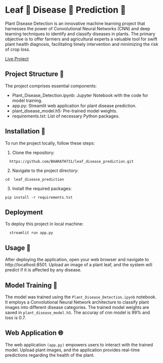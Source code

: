 
# Leaf 🌿 Disease 🐛 Prediction 🔎

Plant Disease Detection is an innovative machine learning project that harnesses the power of Convolutional Neural Networks (CNN) and deep learning techniques to identify and classify diseases in plants. The primary objective is to offer farmers and agricultural experts a valuable tool for swift plant health diagnosis, facilitating timely intervention and minimizing the risk of crop loss.

[Live Project](https://leaf-disease-prediction.streamlit.app/)


## Project Structure 📂

The project comprises essential components:

- Plant_Disease_Detection.ipynb: Jupyter Notebook with the code for model training.
- app.py: Streamlit web application for plant disease prediction.
- plant_disease_model.h5: Pre-trained model weights.
- requirements.txt: List of necessary Python packages.
## Installation 🚀

To run the project locally, follow these steps:

1. Clone the repository:
```
  https://github.com/BHARATH731/leaf_disease_prediction.git
```
2. Navigate to the project directory:
```
cd  leaf_disease_prediction
```
3. Install the required packages:
```
pip install -r requirements.txt
```
## Deployment

To deploy this project in local machine:

```
  streamlit run app.py
```


## Usage 🌿

After deploying the application, open your web browser and navigate to http://localhost:8501. Upload an image of a plant leaf, and the system will predict if it is affected by any disease.
## Model Training 🧠

The model was trained using the ```Plant_Disease_Detection.ipynb``` notebook. It employs a Convolutional Neural Network architecture to classify plant images into different disease categories. The trained model weights are saved in ```plant_disease_model.h5```.
The accuray of cnn model is 99% and loss is 0.7.
## Web Application 🌐

The web application ```(app.py)``` empowers users to interact with the trained model. Upload plant images, and the application provides real-time predictions regarding the health of the plant.